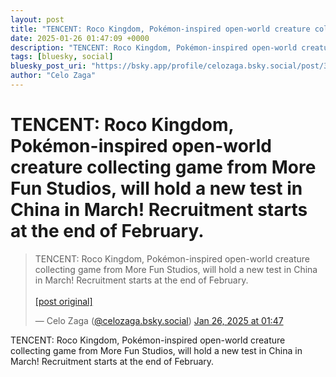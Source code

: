 ```yaml
---
layout: post
title: "TENCENT: Roco Kingdom, Pokémon-inspired open-world creature collecting game from More Fun Studios, will hold a new test in China in March! Recruitment starts at the end of February."
date: 2025-01-26 01:47:09 +0000
description: "TENCENT: Roco Kingdom, Pokémon-inspired open-world creature collecting game from More Fun Studios, will hold a new test in China in March! Recruitment s..."
tags: [bluesky, social]
bluesky_post_uri: "https://bsky.app/profile/celozaga.bsky.social/post/3lgmcixxu3s2z"
author: "Celo Zaga"
---
```


<h1 class="bluesky-post-title">TENCENT: Roco Kingdom, Pokémon-inspired open-world creature collecting game from More Fun Studios, will hold a new test in China in March! Recruitment starts at the end of February.</h1>


<blockquote class="bluesky-embed" data-bluesky-uri="at://did:plc:lmh6rennptq77inaztnovw4b/app.bsky.feed.post/3lgmcixxu3s2z" data-bluesky-embed-color-mode="system">
<p lang="">TENCENT: Roco Kingdom, Pokémon-inspired open-world creature collecting game from More Fun Studios, will hold a new test in China in March! Recruitment starts at the end of February.<br><br><a href="https://bsky.app/profile/celozaga.bsky.social/post/3lgmcixxu3s2z">[post original]</a></p>
&mdash; Celo Zaga (<a href="https://bsky.app/profile/did:plc:lmh6rennptq77inaztnovw4b">@celozaga.bsky.social</a>) <a href="https://bsky.app/profile/celozaga.bsky.social/post/3lgmcixxu3s2z">Jan 26, 2025 at 01:47</a>
</blockquote>
<script async src="https://embed.bsky.app/static/embed.js" charset="utf-8"></script>


<p class="bluesky-post-description">TENCENT: Roco Kingdom, Pokémon-inspired open-world creature collecting game from More Fun Studios, will hold a new test in China in March! Recruitment starts at the end of February.</p>
